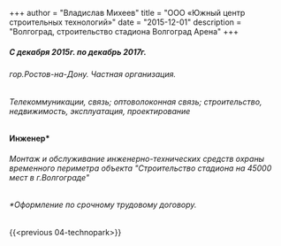 +++
author = "Владислав Михеев"
title = "ООО «Южный центр строительных технологий»"
date = "2015-12-01"
description = "Волгоград, строительство стадиона Волгоград Арена"
+++

##### С декабря 2015г. по декабрь 2017г.

###### гор.Ростов-на-Дону. Частная организация.

###### Телекоммуникации, связь; оптоволоконная связь; строительство, недвижимость, эксплуатация, проектирование

#### Инженер*

###### Монтаж и обслуживание инженерно-технических средств охраны временного периметра объекта "Строительство стадиона на 45000 мест в г.Волгограде"

###### *Оформление по срочному трудовому договору.

{{<previous 04-technopark>}}
